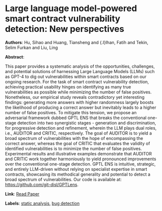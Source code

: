 # Large language model-powered smart contract vulnerability detection: New perspectives

**Authors**: Hu, Sihao and Huang, Tiansheng and {\.I}lhan, Fatih and Tekin, Selim Furkan and Liu, Ling

**Abstract**:

This paper provides a systematic analysis of the opportunities, challenges, and potential solutions of harnessing Large Language Models (LLMs) such as GPT-4 to dig out vulnerabilities within smart contracts based on our ongoing research. For the task of smart contract vulnerability detection, achieving practical usability hinges on identifying as many true vulnerabilities as possible while minimizing the number of false positives. Nonetheless, our empirical study reveals contradictory yet interesting findings: generating more answers with higher randomness largely boosts the likelihood of producing a correct answer but inevitably leads to a higher number of false positives. To mitigate this tension, we propose an adversarial framework dubbed GPTL ENS that breaks the conventional one-stage detection into two synergistic stages - generation and discrimination, for progressive detection and refinement, wherein the LLM plays dual roles, i.e., AUDITOR and CRITIC, respectively. The goal of AUDITOR is to yield a broad spectrum of vulnerabilities with the hope of encompassing the correct answer, whereas the goal of CRITIC that evaluates the validity of identified vulnerabilities is to minimize the number of false positives. Experimental results and illustrative examples demonstrate that AUDITOR and CRITIC work together harmoniously to yield pronounced improvements over the conventional one-stage detection. GPTL ENS is intuitive, strategic, and entirely LLM-driven without relying on specialist expertise in smart contracts, showcasing its methodical generality and potential to detect a broad spectrum of vulnerabilities. Our code is available at: https://github.com/git-disl/GPTLens.

**Link**: [Read Paper](https://arxiv.org/pdf/2310.01152.pdf)

**Labels**: [static analysis](../../labels/static_analysis.md), [bug detection](../../labels/bug_detection.md)
